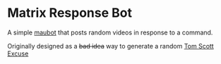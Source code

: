 # Matrix Response Bot
A simple [maubot](https://github.com/maubot/maubot) that posts random videos in response to a command.

Originally designed as a ~~bad idea~~ way to generate a random [Tom Scott Excuse](https://www.youtube.com/watch?v=_MJRecWakxw)
